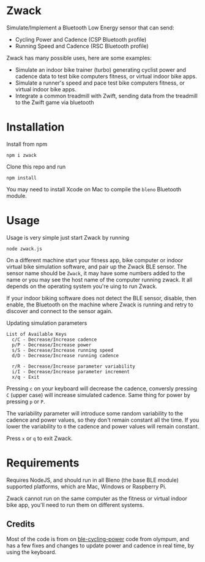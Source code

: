 # Zwack

Simulate/Implement a Bluetooth Low Energy sensor that can send:

  * Cycling Power and Cadence (CSP Bluetooth profile)
  * Running Speed and Cadence (RSC Bluetooth profile)

Zwack has many possible uses, here are some examples:

  * Simulate an indoor bike trainer (turbo) generating cyclist power and cadence data to test bike computers fitness, or virtual indoor bike apps. 
  * Simulate a runner's speed and pace test bike computers fitness, or virtual indoor bike apps. 
  * Integrate a common treadmill with Zwift, sending data from the treadmill to the Zwift game via bluetooth


# Installation

Install from npm

    npm i zwack

Clone this repo and run 

    npm install

You may need to install Xcode on Mac to compile the `bleno` Bluetooth module. 

# Usage

Usage is very simple just start Zwack by running

    node zwack.js

On a different machine start your fitness app, bike computer or indoor virtual bike simulation software, and pair up the Zwack BLE sensor. The sensor name should be `Zwack`, it may have some numbers added to the name or you may see the host name of the computer running zwack. It all depends on the operating system you're uing to run Zwack.

If your indoor biking software does not detect the BLE sensor, disable, then enable, the Bluetooth on the machine where Zwack is running and retry to discover and connect to the sensor again.

Updating simulation parameters

    List of Available Keys
      c/C - Decrease/Increase cadence
      p/P - Decrease/Increase power
      s/S - Decrease/Increase running speed
      d/D - Decrease/Increase running cadence  
      
      r/R - Decrease/Increase parameter variability
      i/I - Decrease/Increase parameter increment
      x/q - Exit

Pressing `c` on your keyboard will decrease the cadence, conversly pressing `C` (upper case) will increase simulated cadence. Same thing for power by pressing `p` or `P`.
 
The variability parameter will introduce some random variability to the cadence and power values, so they don't remain constant all the time. If you lower the variability to `0` the cadence and power values will remain constant.

Press `x` or `q` to exit Zwack.

# Requirements

Requires NodeJS, and should run in all Bleno (the base BLE module) supported platforms, which are Mac, Windows or Raspberry Pi. 

Zwack cannot run on the same computer as the fitness or virtual indoor bike app, you'll need to run them on different systems.

## Credits

Most of the code is from on [ble-cycling-power](https://github.com/olympum/ble-cycling-power) code from olympum, and has a few fixes and changes to 
update power and cadence in real time, by using the keyboard.